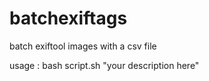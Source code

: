 # batchexiftags
batch exiftool images with a csv file

usage :
bash script.sh "your description here"
